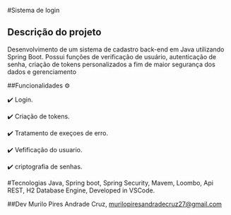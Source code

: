 #Sistema de login

## Descrição do projeto
Desenvolvimento de um sistema de cadastro back-end em Java utilizando Spring Boot. Possui funções de verificação de usuário, autenticação de senha, criação de tokens personalizados a fim de maior segurança dos dados e gerenciamento

##Funcionalidades ⚙

✔️ Login.

✔️ Criação de tokens.

✔️ Tratamento de exeçoes de erro.

✔️ Vefificação do usuario.

✔️ criptografia de senhas.

#Tecnologias 
Java, Spring boot, Spring Security, Mavem, Loombo, Api REST, H2 Database Engine, Developed in VSCode.

##Dev
Murilo Pires Andrade Cruz, murilopiresandradecruz27@gmail.com
